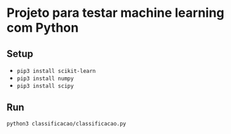 # Projeto para testar machine learning com Python
## Setup
- ```pip3 install scikit-learn```
- ```pip3 install numpy```
- ```pip3 install scipy```

## Run
```python3 classificacao/classificacao.py```
